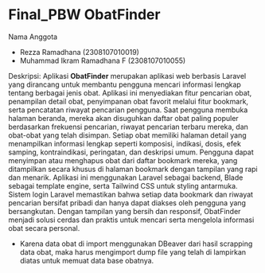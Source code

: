 # Final_PBW ObatFinder
Nama Anggota 
- Rezza Ramadhana (2308107010019)
- Muhammad Ikram Ramadhana F (2308107010055)
  
Deskripsi:
Aplikasi **ObatFinder** merupakan aplikasi web berbasis Laravel yang dirancang untuk membantu pengguna mencari informasi lengkap tentang berbagai jenis obat. Aplikasi ini menyediakan fitur pencarian obat, penampilan detail obat, penyimpanan obat favorit melalui fitur bookmark, serta pencatatan riwayat pencarian pengguna. Saat pengguna membuka halaman beranda, mereka akan disuguhkan daftar obat paling populer berdasarkan frekuensi pencarian, riwayat pencarian terbaru mereka, dan obat-obat yang telah disimpan. Setiap obat memiliki halaman detail yang menampilkan informasi lengkap seperti komposisi, indikasi, dosis, efek samping, kontraindikasi, peringatan, dan deskripsi umum. Pengguna dapat menyimpan atau menghapus obat dari daftar bookmark mereka, yang ditampilkan secara khusus di halaman bookmark dengan tampilan yang rapi dan menarik. Aplikasi ini menggunakan Laravel sebagai backend, Blade sebagai template engine, serta Tailwind CSS untuk styling antarmuka. Sistem login Laravel memastikan bahwa setiap data bookmark dan riwayat pencarian bersifat pribadi dan hanya dapat diakses oleh pengguna yang bersangkutan. Dengan tampilan yang bersih dan responsif, ObatFinder menjadi solusi cerdas dan praktis untuk mencari serta mengelola informasi obat secara personal.

- Karena data obat di import menggunakan DBeaver dari hasil scrapping data obat, maka harus mengimport dump file yang telah di lampirkan diatas untuk memuat data base obatnya. 

